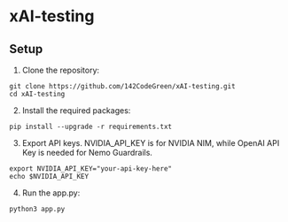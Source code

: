 # xAI-testing

## Setup

1. Clone the repository:
```
git clone https://github.com/142CodeGreen/xAI-testing.git
cd xAI-testing
```

2. Install the required packages:
```
pip install --upgrade -r requirements.txt
```

3. Export API keys. NVIDIA_API_KEY is for NVIDIA NIM, while OpenAI API Key is needed for Nemo Guardrails. 
```
export NVIDIA_API_KEY="your-api-key-here"
echo $NVIDIA_API_KEY

```

4. Run the app.py:
```
python3 app.py
```
